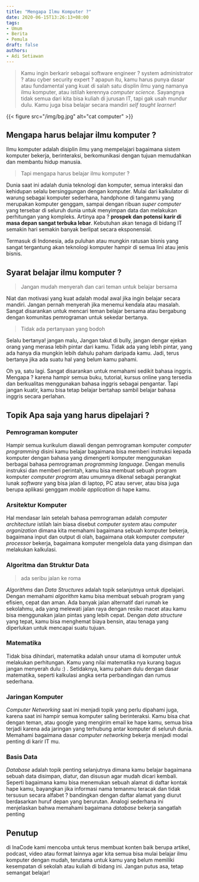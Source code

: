 ```yaml
---
title: "Mengapa Ilmu Komputer ?"
date: 2020-06-15T13:26:13+08:00
tags:
- Umum
- Berita
- Pemula
draft: false
authors:
- Adi Setiawan
---
```


> Kamu ingin berkarir sebagai software engineer ? system administrator ? atau cyber security expert ? apapun itu, kamu harus punya dasar atau fundamental yang kuat di salah satu displin ilmu yang namanya ilmu komputer, atau istilah kerennya *computer science*. Sayangnya tidak semua dari kita bisa kuliah di jurusan IT, tapi gak usah mundur dulu. Kamu juga bisa belajar secara mandiri *self taught learner*! 

<!--more--> 

{{< figure src="/img/bg.jpg" alt="cat computer" >}}


## Mengapa harus belajar ilmu komputer ?

Ilmu komputer adalah disiplin ilmu yang mempelajari bagaimana sistem komputer bekerja, berinteraksi, berkomunikasi dengan tujuan memudahkan dan membantu hidup manusia.

> Tapi mengapa harus belajar ilmu komputer ?

Dunia saat ini adalah dunia teknologi dan komputer, semua interaksi dan kehidupan selalu bersinggungan dengan komputer. Mulai dari kalkulator di warung sebagai komputer sederhana, handphone di tanganmu yang merupakan komputer genggam, sampai dengan ribuan *super computer* yang tersebar di seluruh dunia untuk menyimpan data dan melakukan perhitungan yang kompleks. Artinya apa ? **prospek dan potensi karir di masa depan sangat terbuka lebar**. Kebutuhan akan tenaga di bidang IT semakin hari semakin banyak berlipat secara eksponensial.

Termasuk di Indonesia, ada puluhan atau mungkin ratusan bisnis yang sangat tergantung akan teknologi komputer hampir di semua lini atau jenis bisnis.

## Syarat belajar ilmu komputer ?

> Jangan mudah menyerah dan cari teman untuk belajar bersama

Niat dan motivasi yang kuat adalah modal awal jika ingin belajar secara mandiri. Jangan pernah menyerah jika menemui kendala atau masalah. Sangat disarankan untuk mencari teman belajar bersama atau bergabung dengan komunitas pemrograman untuk sekedar bertanya. 

> Tidak ada pertanyaan yang bodoh

Selalu bertanya! jangan malu, Jangan takut di bully, jangan dengar ejekan orang yang merasa lebih pintar dari kamu. Tidak ada yang lebih pintar, yang ada hanya dia mungkin lebih dahulu paham daripada kamu. Jadi, terus bertanya jika ada suatu hal yang belum kamu pahami.

Oh ya, satu lagi. Sangat disarankan untuk memahami sedikit bahasa inggris. Mengapa ? karena hampir semua buku, tutorial, kursus online yang tersedia dan berkualitas menggunakan bahasa inggris sebagai pengantar. Tapi jangan kuatir, kamu bisa tetap belajar bertahap sambil belajar bahasa inggris secara perlahan.

## Topik Apa saja yang harus dipelajari ?

### Pemrograman komputer

Hampir semua kurikulum diawali dengan pemrograman komputer *computer programming* disini kamu belajar bagaimana bisa  memberi instruksi kepada komputer dengan bahasa yang dimengerti komputer menggunakan berbagai bahasa pemrograman *programming language*. Dengan menulis instruksi dan memberi perintah, kamu bisa membuat sebuah program komputer *computer program* atau umumnya dikenal sebagai perangkat lunak *software* yang bisa jalan di laptop, PC atau server, atau bisa juga berupa aplikasi genggam *mobile application* di hape kamu.

### Arsitektur Komputer

Hal mendasar lain setelah bahasa pemrograman adalah *computer architecture* istilah lain biasa disebut *computer system* atau *computer organization* dimana kita memahami bagaimana sebuah komputer bekerja, bagaimana input dan output di olah, bagaimana otak komputer *computer processor* bekerja, bagaimana komputer mengelola data yang disimpan dan melakukan kalkulasi.

### Algoritma dan Struktur Data

> ada seribu jalan ke roma

*Algorithms* dan *Data Structures* adalah topik selanjutnya untuk dipelajari. Dengan memahami *algorithm* kamu bisa membuat sebuah program yang efisien, cepat dan aman. Ada banyak jalan alternatif dari rumah ke sekolahmu, ada yang melewati jalan raya dengan resiko macet atau kamu bisa menggunakan jalan pintas yang lebih cepat. Dengan *data structure* yang tepat, kamu bisa menghemat biaya bensin, atau tenaga yang diperlukan untuk mencapai suatu tujuan.


### Matematika

Tidak bisa dihindari, matematika adalah unsur utama di komputer untuk melakukan perhitungan. Kamu yang nilai matematika nya kurang bagus jangan menyerah dulu :) . Setidaknya, kamu paham dulu dengan dasar matematika, seperti 
kalkulasi angka serta perbandingan dan rumus sederhana.

### Jaringan Komputer

*Computer Networking* saat ini menjadi topik yang perlu dipahami juga, karena saat ini hampir semua komputer saling berinteraksi. Kamu bisa chat dengan teman, atau google yang mengirim email ke hape kamu, semua bisa terjadi karena ada jaringan yang terhubung antar komputer di seluruh dunia. Memahami bagaimana dasar *computer networking* bekerja menjadi modal penting di karir IT mu.

### Basis Data

*Database* adalah topik penting selanjutnya dimana kamu belajar bagaimana sebuah data disimpan, diatur, dan disusun agar mudah dicari kembali. Seperti bagaimana kamu bisa menemukan sebuah alamat di daftar kontak hape kamu, bayangkan jika informasi nama temanmu teracak dan tidak tersusun secara alfabet ? bandingkan dengan daftar alamat yang diurut berdasarkan huruf depan yang berurutan. Analogi sederhana ini menjelaskan bahwa memahami bagaimana *database* bekerja sangatlah penting

## Penutup

di InaCode kami mencoba untuk terus membuat konten baik berupa artikel, podcast, video atau format lainnya agar kita semua bisa mulai belajar ilmu komputer dengan mudah, terutama untuk kamu yang belum memiliki kesempatan di sekolah atau kuliah di bidang ini. Jangan putus asa, tetap semangat belajar!







